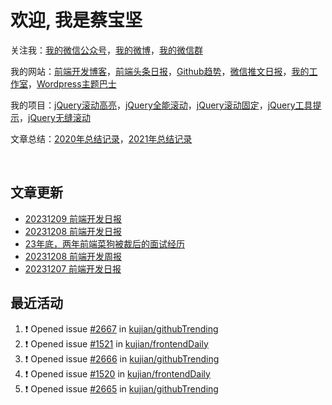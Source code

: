 
# 欢迎, 我是蔡宝坚



关注我：[我的微信公众号](https://open.weixin.qq.com/qr/code?username=caibaojian_com)，[我的微博](https://weibo.com/kujian)，[我的微信群](https://qdkfweb.cn/go/weixinqun)


我的网站：[前端开发博客](https://qdkfweb.cn/)，[前端头条日报](https://toutiao.qdkfweb.cn/)，[Github趋势](https://github.qdkfweb.cn/)，[微信推文日报](https://weixin.qdkfweb.cn/)，[我的工作室](https://diy.qdkfweb.cn/)，[Wordpress主题巴士](https://wp.qdkfweb.cn/)

我的项目：[jQuery滚动高亮](https://github.com/kujian/scrollHighlight)，[jQuery全能滚动](https://github.com/kujian/power-slider)，[jQuery滚动固定](https://github.com/kujian/scrollfix)，[jQuery工具提示](https://github.com/kujian/tooltip)，[jQuery无缝滚动](http://github.com/kujian/scrollForever)

文章总结：[2020年总结记录](https://mp.weixin.qq.com/s/u0YW8BFWYLquVauhHrkSMQ)，[2021年总结记录](https://mp.weixin.qq.com/s/zMnxIpxMdDrIyuLxHRnSPw)

<br/>


## 文章更新

<!-- BLOG-POST-LIST:START -->
- [20231209 前端开发日报](https://qdkfweb.cn/fe-daily-20231209.html)
- [20231208 前端开发日报](https://qdkfweb.cn/fe-daily-20231208.html)
- [23年底，两年前端菜狗被裁后的面试经历](https://weixin.qdkfweb.cn/38252.html)
- [20231208 前端开发周报](https://qdkfweb.cn/fe-weekly-20231208.html)
- [20231207 前端开发日报](https://qdkfweb.cn/fe-daily-20231207.html)
<!-- BLOG-POST-LIST:END -->


## 最近活动

<!--START_SECTION:activity-->
1. ❗ Opened issue [#2667](https://github.com/kujian/githubTrending/issues/2667) in [kujian/githubTrending](https://github.com/kujian/githubTrending)
2. ❗ Opened issue [#1521](https://github.com/kujian/frontendDaily/issues/1521) in [kujian/frontendDaily](https://github.com/kujian/frontendDaily)
3. ❗ Opened issue [#2666](https://github.com/kujian/githubTrending/issues/2666) in [kujian/githubTrending](https://github.com/kujian/githubTrending)
4. ❗ Opened issue [#1520](https://github.com/kujian/frontendDaily/issues/1520) in [kujian/frontendDaily](https://github.com/kujian/frontendDaily)
5. ❗ Opened issue [#2665](https://github.com/kujian/githubTrending/issues/2665) in [kujian/githubTrending](https://github.com/kujian/githubTrending)
<!--END_SECTION:activity-->
